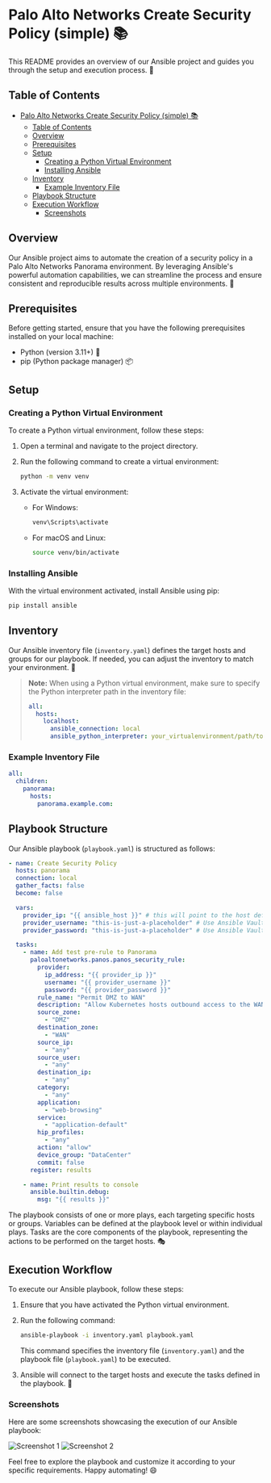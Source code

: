 # Palo Alto Networks Create Security Policy (simple) 📚

This README provides an overview of our Ansible project and guides you through the setup and execution process. 🚀

## Table of Contents

- [Palo Alto Networks Create Security Policy (simple) 📚](#palo-alto-networks-create-security-policy-simple-)
  - [Table of Contents](#table-of-contents)
  - [Overview](#overview)
  - [Prerequisites](#prerequisites)
  - [Setup](#setup)
    - [Creating a Python Virtual Environment](#creating-a-python-virtual-environment)
    - [Installing Ansible](#installing-ansible)
  - [Inventory](#inventory)
    - [Example Inventory File](#example-inventory-file)
  - [Playbook Structure](#playbook-structure)
  - [Execution Workflow](#execution-workflow)
    - [Screenshots](#screenshots)

## Overview

Our Ansible project aims to automate the creation of a security policy in a Palo Alto Networks Panorama environment. By leveraging Ansible's powerful automation capabilities, we can streamline the process and ensure consistent and reproducible results across multiple environments. 🎯

## Prerequisites

Before getting started, ensure that you have the following prerequisites installed on your local machine:

- Python (version 3.11+) 🐍
- pip (Python package manager) 📦

## Setup

### Creating a Python Virtual Environment

To create a Python virtual environment, follow these steps:

1. Open a terminal and navigate to the project directory.
2. Run the following command to create a virtual environment:

   ```bash
   python -m venv venv
   ```

3. Activate the virtual environment:
   - For Windows:

     ```bash
     venv\Scripts\activate
     ```

   - For macOS and Linux:

     ```bash
     source venv/bin/activate
     ```

### Installing Ansible

With the virtual environment activated, install Ansible using pip:

```bash
pip install ansible
```

## Inventory

Our Ansible inventory file (`inventory.yaml`) defines the target hosts and groups for our playbook. If needed, you can adjust the inventory to match your environment. 📝

> **Note:** When using a Python virtual environment, make sure to specify the Python interpreter path in the inventory file:
>
> ```yaml
> all:
>   hosts:
>     localhost:
>       ansible_connection: local
>       ansible_python_interpreter: your_virtualenvironment/path/to/bin/python
> ```

### Example Inventory File

```yaml
all:
  children:
    panorama:
      hosts:
        panorama.example.com:
```

## Playbook Structure

Our Ansible playbook (`playbook.yaml`) is structured as follows:

```yaml
- name: Create Security Policy
  hosts: panorama
  connection: local
  gather_facts: false
  become: false

  vars:
    provider_ip: "{{ ansible_host }}" # this will point to the host defined in the inventory.yaml file
    provider_username: "this-is-just-a-placeholder" # Use Ansible Vault for sensitive data
    provider_password: "this-is-just-a-placeholder" # Use Ansible Vault for sensitive data

  tasks:
    - name: Add test pre-rule to Panorama
      paloaltonetworks.panos.panos_security_rule:
        provider:
          ip_address: "{{ provider_ip }}"
          username: "{{ provider_username }}"
          password: "{{ provider_password }}"
        rule_name: "Permit DMZ to WAN"
        description: "Allow Kubernetes hosts outbound access to the WAN"
        source_zone:
          - "DMZ"
        destination_zone:
          - "WAN"
        source_ip:
          - "any"
        source_user:
          - "any"
        destination_ip:
          - "any"
        category:
          - "any"
        application:
          - "web-browsing"
        service:
          - "application-default"
        hip_profiles:
          - "any"
        action: "allow"
        device_group: "DataCenter"
        commit: false
      register: results

    - name: Print results to console
      ansible.builtin.debug:
        msg: "{{ results }}"
```

The playbook consists of one or more plays, each targeting specific hosts or groups. Variables can be defined at the playbook level or within individual plays. Tasks are the core components of the playbook, representing the actions to be performed on the target hosts. 🎭

## Execution Workflow

To execute our Ansible playbook, follow these steps:

1. Ensure that you have activated the Python virtual environment.
2. Run the following command:

   ```bash
   ansible-playbook -i inventory.yaml playbook.yaml
   ```

   This command specifies the inventory file (`inventory.yaml`) and the playbook file (`playbook.yaml`) to be executed.

3. Ansible will connect to the target hosts and execute the tasks defined in the playbook. 🚀

### Screenshots

Here are some screenshots showcasing the execution of our Ansible playbook:

![Screenshot 1](screenshots/screenshot1.png)
![Screenshot 2](screenshots/screenshot2.png)

Feel free to explore the playbook and customize it according to your specific requirements. Happy automating! 😄
